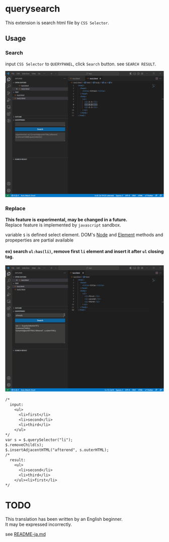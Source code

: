 # querysearch

This extension is search html file by `CSS Selector`.

## Usage
### Search 
input `CSS Selector` to `QUERYPANEL`, click `Search` button.
see `SEARCH RESULT`.

![search](search.gif)

### Replace
**This feature is experimental, may be changed in a future.**  
Replace feature is implemented by `javascript` sandbox.

variable `$` is defined select element. 
DOM's [Node](https://developer.mozilla.org/ja/docs/Web/API/Node) 
and [Element](https://developer.mozilla.org/ja/docs/Web/API/Element)
methods and propeperties are partial available

#### ex) search `ul:has(li)`, remove first `li` element and insert it after `ul` closing tag. 

![replace](replace.gif)
```javascript:
/*
  input:
    <ul>
      <li>first</li>
      <li>second</li>
      <li>third</li>
    </ul>
*/
var s = $.querySelector("li");
$.removeChild(s);
$.insertAdjacentHTML("afterend", s.outerHTML);
/*
  result:
    <ul>
      <li>second</li>
      <li>third</li>
    </ul><li>first</li>
*/
```

# TODO
This translation has been written by an English beginner.  
It may be expressed incorrectly.

see [README-ja.md](./README-ja.md)
